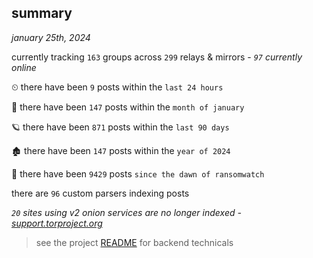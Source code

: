 
## summary
_january 25th, 2024_

currently tracking `163` groups across `299` relays & mirrors - _`97` currently online_

⏲ there have been `9` posts within the `last 24 hours`

🦈 there have been `147` posts within the `month of january`

🪐 there have been `871` posts within the `last 90 days`

🏚 there have been `147` posts within the `year of 2024`

🦕 there have been `9429` posts `since the dawn of ransomwatch`

there are `96` custom parsers indexing posts

_`20` sites using v2 onion services are no longer indexed - [support.torproject.org](https://support.torproject.org/onionservices/v2-deprecation/)_

> see the project [README](https://github.com/joshhighet/ransomwatch#ransomwatch--) for backend technicals
